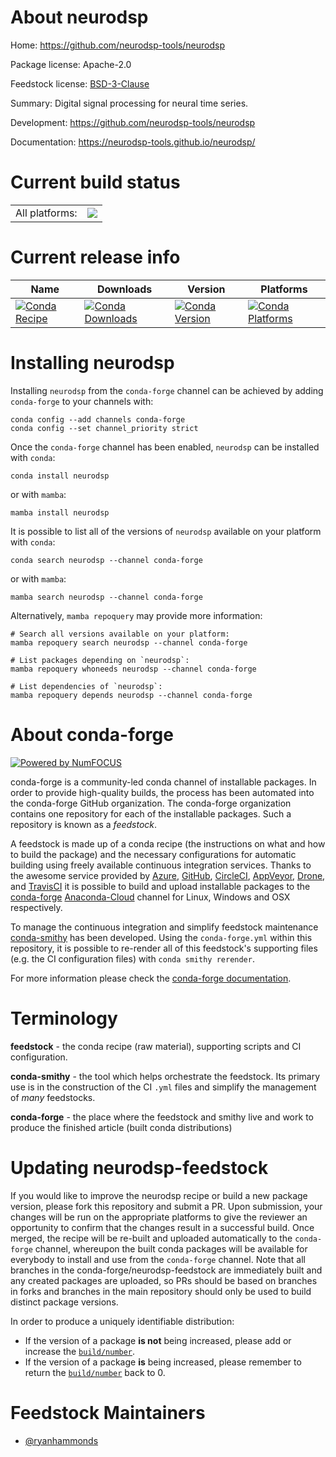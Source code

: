 About neurodsp
==============

Home: https://github.com/neurodsp-tools/neurodsp

Package license: Apache-2.0

Feedstock license: [BSD-3-Clause](https://github.com/conda-forge/neurodsp-feedstock/blob/main/LICENSE.txt)

Summary: Digital signal processing for neural time series.

Development: https://github.com/neurodsp-tools/neurodsp

Documentation: https://neurodsp-tools.github.io/neurodsp/

Current build status
====================


<table><tr><td>All platforms:</td>
    <td>
      <a href="https://dev.azure.com/conda-forge/feedstock-builds/_build/latest?definitionId=10264&branchName=main">
        <img src="https://dev.azure.com/conda-forge/feedstock-builds/_apis/build/status/neurodsp-feedstock?branchName=main">
      </a>
    </td>
  </tr>
</table>

Current release info
====================

| Name | Downloads | Version | Platforms |
| --- | --- | --- | --- |
| [![Conda Recipe](https://img.shields.io/badge/recipe-neurodsp-green.svg)](https://anaconda.org/conda-forge/neurodsp) | [![Conda Downloads](https://img.shields.io/conda/dn/conda-forge/neurodsp.svg)](https://anaconda.org/conda-forge/neurodsp) | [![Conda Version](https://img.shields.io/conda/vn/conda-forge/neurodsp.svg)](https://anaconda.org/conda-forge/neurodsp) | [![Conda Platforms](https://img.shields.io/conda/pn/conda-forge/neurodsp.svg)](https://anaconda.org/conda-forge/neurodsp) |

Installing neurodsp
===================

Installing `neurodsp` from the `conda-forge` channel can be achieved by adding `conda-forge` to your channels with:

```
conda config --add channels conda-forge
conda config --set channel_priority strict
```

Once the `conda-forge` channel has been enabled, `neurodsp` can be installed with `conda`:

```
conda install neurodsp
```

or with `mamba`:

```
mamba install neurodsp
```

It is possible to list all of the versions of `neurodsp` available on your platform with `conda`:

```
conda search neurodsp --channel conda-forge
```

or with `mamba`:

```
mamba search neurodsp --channel conda-forge
```

Alternatively, `mamba repoquery` may provide more information:

```
# Search all versions available on your platform:
mamba repoquery search neurodsp --channel conda-forge

# List packages depending on `neurodsp`:
mamba repoquery whoneeds neurodsp --channel conda-forge

# List dependencies of `neurodsp`:
mamba repoquery depends neurodsp --channel conda-forge
```


About conda-forge
=================

[![Powered by
NumFOCUS](https://img.shields.io/badge/powered%20by-NumFOCUS-orange.svg?style=flat&colorA=E1523D&colorB=007D8A)](https://numfocus.org)

conda-forge is a community-led conda channel of installable packages.
In order to provide high-quality builds, the process has been automated into the
conda-forge GitHub organization. The conda-forge organization contains one repository
for each of the installable packages. Such a repository is known as a *feedstock*.

A feedstock is made up of a conda recipe (the instructions on what and how to build
the package) and the necessary configurations for automatic building using freely
available continuous integration services. Thanks to the awesome service provided by
[Azure](https://azure.microsoft.com/en-us/services/devops/), [GitHub](https://github.com/),
[CircleCI](https://circleci.com/), [AppVeyor](https://www.appveyor.com/),
[Drone](https://cloud.drone.io/welcome), and [TravisCI](https://travis-ci.com/)
it is possible to build and upload installable packages to the
[conda-forge](https://anaconda.org/conda-forge) [Anaconda-Cloud](https://anaconda.org/)
channel for Linux, Windows and OSX respectively.

To manage the continuous integration and simplify feedstock maintenance
[conda-smithy](https://github.com/conda-forge/conda-smithy) has been developed.
Using the ``conda-forge.yml`` within this repository, it is possible to re-render all of
this feedstock's supporting files (e.g. the CI configuration files) with ``conda smithy rerender``.

For more information please check the [conda-forge documentation](https://conda-forge.org/docs/).

Terminology
===========

**feedstock** - the conda recipe (raw material), supporting scripts and CI configuration.

**conda-smithy** - the tool which helps orchestrate the feedstock.
                   Its primary use is in the construction of the CI ``.yml`` files
                   and simplify the management of *many* feedstocks.

**conda-forge** - the place where the feedstock and smithy live and work to
                  produce the finished article (built conda distributions)


Updating neurodsp-feedstock
===========================

If you would like to improve the neurodsp recipe or build a new
package version, please fork this repository and submit a PR. Upon submission,
your changes will be run on the appropriate platforms to give the reviewer an
opportunity to confirm that the changes result in a successful build. Once
merged, the recipe will be re-built and uploaded automatically to the
`conda-forge` channel, whereupon the built conda packages will be available for
everybody to install and use from the `conda-forge` channel.
Note that all branches in the conda-forge/neurodsp-feedstock are
immediately built and any created packages are uploaded, so PRs should be based
on branches in forks and branches in the main repository should only be used to
build distinct package versions.

In order to produce a uniquely identifiable distribution:
 * If the version of a package **is not** being increased, please add or increase
   the [``build/number``](https://docs.conda.io/projects/conda-build/en/latest/resources/define-metadata.html#build-number-and-string).
 * If the version of a package **is** being increased, please remember to return
   the [``build/number``](https://docs.conda.io/projects/conda-build/en/latest/resources/define-metadata.html#build-number-and-string)
   back to 0.

Feedstock Maintainers
=====================

* [@ryanhammonds](https://github.com/ryanhammonds/)

